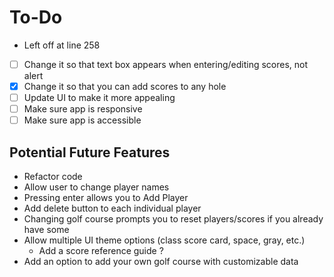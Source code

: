 # To-Do
- Left off at line 258
- [ ] Change it so that text box appears when entering/editing scores, not alert
- [x] Change it so that you can add scores to any hole
- [ ] Update UI to make it more appealing
- [ ] Make sure app is responsive
- [ ] Make sure app is accessible
## Potential Future Features
- Refactor code
- Allow user to change player names
- Pressing enter allows you to Add Player
- Add delete button to each individual player
- Changing golf course prompts you to reset players/scores if you already have some
- Allow multiple UI theme options (class score card, space, gray, etc.)
  - Add a score reference guide ?
- Add an option to add your own golf course with customizable data

